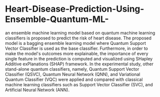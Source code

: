 # Heart-Disease-Prediction-Using-Ensemble-Quantum-ML-
an ensemble machine learning model based on quantum ‎machine learning ‎classifiers is proposed to predict the risk of heart disease. 
The proposed ‎model ‎is a bagging ensemble learning model where Quantum ‎Support Vector ‎Classifier is used as the base classifier.
Furthermore, in order to make the ‎model's outcomes more explainable, the importance of every single feature in ‎the prediction is computed and visualized using SHapley Additive exPlanations ‎‎(SHAP) framework.
In the experimental study, other stand-alone quantum ‎classifiers, namely, ‎Quantum Support Vector Classifier (QSVC‎),‎ Quantum ‎Neural Network ‎‎(QNN), and Variational ‎‎Quantum Classifier ‎(VQC)
were ‎applied and compared with classical machine learning classifiers ‎such as ‎Support Vector ‎Classifier ‎(SVC), and Artificial Neural Network ‎(ANN). ‎
